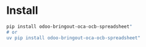 # Install

```bash
pip install odoo-bringout-oca-ocb-spreadsheet"
# or
uv pip install odoo-bringout-oca-ocb-spreadsheet"
```
